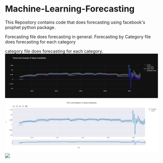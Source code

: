 # Machine-Learning-Forecasting

This Repository contains code that does forecasting using facebook's prophet python package.

Forecasting file does forecasting in general.
Forecasting by Category file does forecasting for each category

category file does forecasting for each category.
![](images/TrendForecast.png)
![](images/TrendForecastD.png)
![](images/TrendForecastComponents.png)
